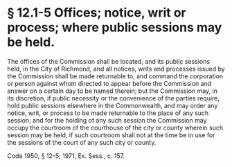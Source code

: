 # § 12.1-5 Offices; notice, writ or process; where public sessions may be held.

<p>The offices of the Commission shall be located, and its public sessions held, in the City of Richmond, and all notices, writs and processes issued by the Commission shall be made returnable to, and command the corporation or person against whom directed to appear before the Commission and answer on a certain day to be named therein; but the Commission may, in its discretion, if public necessity or the convenience of the parties require, hold public sessions elsewhere in the Commonwealth, and may order any notice, writ, or process to be made returnable to the place of any such session; and for the holding of any such session the Commission may occupy the courtroom of the courthouse of the city or county wherein such session may be held, if such courtroom shall not at the time be in use for the sessions of the court of any such city or county.</p><p>Code 1950, § 12-5; 1971, Ex. Sess., c. 157.</p>